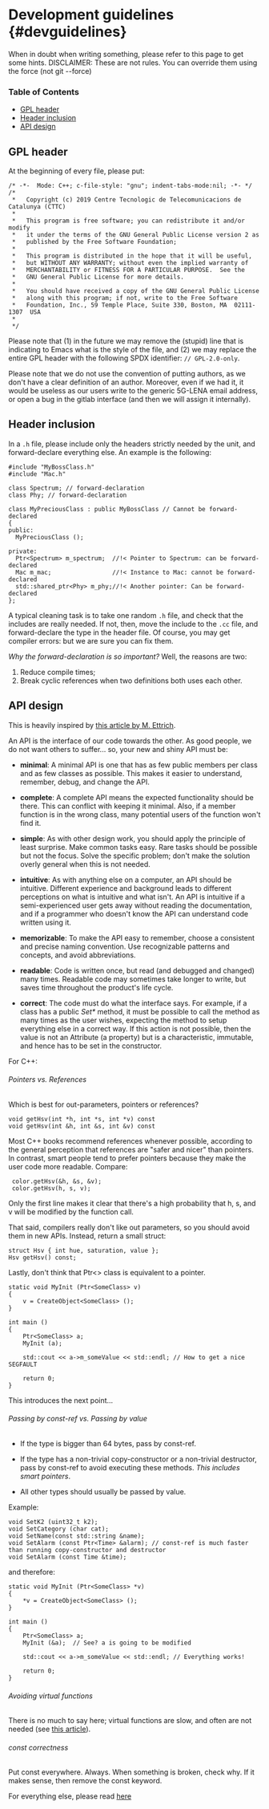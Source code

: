 Development guidelines       {#devguidelines}
======================

When in doubt when writing something, please refer to this page to get
some hints. DISCLAIMER: These are not rules. You can override them using the
force (not git --force)

### Table of Contents

* [GPL header](#GPL-header)
* [Header inclusion](#header-inclusion)
* [API design](#api-design)

GPL header
----------

At the beginning of every file, please put:

```
/* -*-  Mode: C++; c-file-style: "gnu"; indent-tabs-mode:nil; -*- */
/*
 *   Copyright (c) 2019 Centre Tecnologic de Telecomunicacions de Catalunya (CTTC)
 *
 *   This program is free software; you can redistribute it and/or modify
 *   it under the terms of the GNU General Public License version 2 as
 *   published by the Free Software Foundation;
 *
 *   This program is distributed in the hope that it will be useful,
 *   but WITHOUT ANY WARRANTY; without even the implied warranty of
 *   MERCHANTABILITY or FITNESS FOR A PARTICULAR PURPOSE.  See the
 *   GNU General Public License for more details.
 *
 *   You should have received a copy of the GNU General Public License
 *   along with this program; if not, write to the Free Software
 *   Foundation, Inc., 59 Temple Place, Suite 330, Boston, MA  02111-1307  USA
 *
 */
```

Please note that (1) in the future we may remove the (stupid) line that is
indicating to Emacs what is the style of the file, and (2) we may replace the
entire GPL header with the following SPDX identifier: `// GPL-2.0-only`.

Please note that we do not use the convention of putting authors, as we don't
have a clear definition of an author. Moreover, even if we had it, it would be
useless as our users write to the generic 5G-LENA email address, or open a bug
in the gitlab interface (and then we will assign it internally).

Header inclusion
----------------

In a `.h` file, please include only the headers strictly needed by the unit,
and forward-declare everything else. An example is the following:

```
#include "MyBossClass.h"
#include "Mac.h"

class Spectrum; // forward-declaration
class Phy; // forward-declaration

class MyPreciousClass : public MyBossClass // Cannot be forward-declared
{
public:
  MyPreciousClass ();

private:
  Ptr<Spectrum> m_spectrum;  //!< Pointer to Spectrum: can be forward-declared
  Mac m_mac;                 //!< Instance to Mac: cannot be forward-declared
  std::shared_ptr<Phy> m_phy;//!< Another pointer: Can be forward-declared
};
```

A typical cleaning task is to take one random `.h` file, and check that the
includes are really needed. If not, then, move the include to the `.cc` file,
and forward-declare the type in the header file. Of course, you may get
compiler errors: but we are sure you can fix them.

*Why the forward-declaration is so important?* Well, the reasons are two:

1. Reduce compile times;
2. Break cyclic references when two definitions both uses each other.

API design
----------

This is heavily inspired by [this article by M. Ettrich](https://doc.qt.io/archives/qq/qq13-apis.html).

An API is the interface of our code towards the other. As good people, we do not
want others to suffer... so, your new and shiny API must be:


* **minimal**: A minimal API is one that has as few public members per class
and as few classes as possible. This makes it easier to understand, remember,
debug, and change the API.

* **complete**: A complete API means the expected functionality should be there.
This can conflict with keeping it minimal. Also, if a member function is in
the wrong class, many potential users of the function won't find it.

* **simple**: As with other design work, you should apply the principle of
least surprise. Make common tasks easy. Rare tasks should be possible but not
the focus. Solve the specific problem; don't make the solution overly general
when this is not needed.

* **intuitive**: As with anything else on a computer, an API should be intuitive.
Different experience and background leads to different perceptions on what is
intuitive and what isn't. An API is intuitive if a semi-experienced user gets
away without reading the documentation, and if a programmer who doesn't know
the API can understand code written using it.

* **memorizable**: To make the API easy to remember, choose a consistent and
precise naming convention. Use recognizable patterns and concepts, and avoid
abbreviations.

* **readable**: Code is written once, but read (and debugged and changed)
many times. Readable code may sometimes take longer to write, but saves
time throughout the product's life cycle.

* **correct**: The code must do what the interface says. For example, if a class
has a public *Set\** method, it must be possible to call the method as many
times as the user wishes, expecting the method to setup everything else in a
correct way. If this action is not possible, then the value is not an Attribute
(a property) but is a characteristic, immutable, and hence has to be set in the
constructor.

For C++:

###### Pointers vs. References

Which is best for out-parameters, pointers or references?

```
void getHsv(int *h, int *s, int *v) const
void getHsv(int &h, int &s, int &v) const
```

Most C++ books recommend references whenever possible, according to the
general perception that references are "safer and nicer" than pointers.
In contrast, smart people tend to prefer pointers because they make the user
code more readable. Compare:

```
 color.getHsv(&h, &s, &v);
 color.getHsv(h, s, v);
```

Only the first line makes it clear that there's a high probability that h, s,
and v will be modified by the function call.

That said, compilers really don't like out parameters, so you should avoid
them in new APIs. Instead, return a small struct:

```
struct Hsv { int hue, saturation, value };
Hsv getHsv() const;
```

Lastly, don't think that Ptr<> class is equivalent to a pointer.

```
static void MyInit (Ptr<SomeClass> v)
{
    v = CreateObject<SomeClass> ();
}

int main ()
{
    Ptr<SomeClass> a;
    MyInit (a);

    std::cout << a->m_someValue << std::endl; // How to get a nice SEGFAULT

    return 0;
}
```

This introduces the next point...

###### Passing by const-ref vs. Passing by value

* If the type is bigger than 64 bytes, pass by const-ref.

* If the type has a non-trivial copy-constructor or a non-trivial destructor,
pass by const-ref to avoid executing these methods. *This includes smart pointers*.

* All other types should usually be passed by value.

Example:

```
void SetK2 (uint32_t k2);
void SetCategory (char cat);
void SetName(const std::string &name);
void SetAlarm (const Ptr<Time> &alarm); // const-ref is much faster than running copy-constructor and destructor
void SetAlarm (const Time &time);
```

and therefore:

```
static void MyInit (Ptr<SomeClass> *v)
{
    *v = CreateObject<SomeClass> ();
}

int main ()
{
    Ptr<SomeClass> a;
    MyInit (&a);  // See? a is going to be modified

    std::cout << a->m_someValue << std::endl; // Everything works!

    return 0;
}
```

###### Avoiding virtual functions

There is no much to say here; virtual functions are slow, and often are not
needed (see [this article](https://medium.com/humans-create-software/composition-over-inheritance-cb6f88070205)).

###### const correctness

Put const everywhere. Always. When something is broken, check why. If it makes
sense, then remove the const keyword.

For everything else, please read [here](https://wiki.qt.io/API_Design_Principles)
